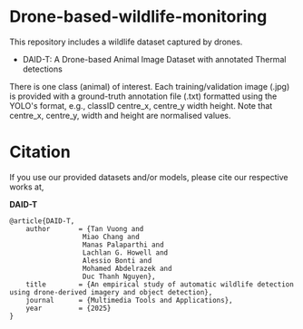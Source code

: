 # Drone-based-wildlife-monitoring
This repository includes a wildlife dataset captured by drones.

- DAID-T: A Drone-based Animal Image Dataset with annotated Thermal detections

There is one class (animal) of interest. Each training/validation image (.jpg) is provided with a ground-truth annotation file (.txt) formatted using the YOLO's format, e.g., classID centre_x, centre_y width height. Note that centre_x, centre_y, width and height are normalised values.


# Citation
If you use our provided datasets and/or models, please cite our respective works at,

**DAID-T**

    @article{DAID-T,
        author       = {Tan Vuong and 
                      Miao Chang and 
                      Manas Palaparthi and 
                      Lachlan G. Howell and 
                      Alessio Bonti and 
                      Mohamed Abdelrazek and 
                      Duc Thanh Nguyen},      
        title        = {An empirical study of automatic wildlife detection using drone-derived imagery and object detection}, 
        journal      = {Multimedia Tools and Applications},
        year         = {2025} 
    }
